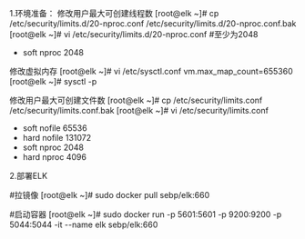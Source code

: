 1.环境准备：
修改用户最大可创建线程数
[root@elk ~]# cp /etc/security/limits.d/20-nproc.conf /etc/security/limits.d/20-nproc.conf.bak
[root@elk ~]# vi /etc/security/limits.d/20-nproc.conf
#至少为2048
* soft nproc 2048

修改虚拟内存
[root@elk ~]# vi /etc/sysctl.conf
vm.max_map_count=655360
[root@elk ~]# sysctl -p

修改用户最大可创建文件数
[root@elk ~]# cp /etc/security/limits.conf /etc/security/limits.conf.bak
[root@elk ~]# vi /etc/security/limits.conf
* soft nofile 65536
* hard nofile 131072
* soft nproc 2048
* hard nproc 4096

2.部署ELK

#拉镜像
[root@elk ~]# sudo docker pull sebp/elk:660

#启动容器
[root@elk ~]# sudo docker run -p 5601:5601 -p 9200:9200 -p 5044:5044 -it --name elk sebp/elk:660

